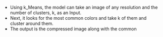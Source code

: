 - Using k_Means, the model can take an image of any resolution and the number of clusters, k, as an Input.
- Next, it looks for the most common colors and take k of them and cluster around them.
- The output is the compressed image along with the common
